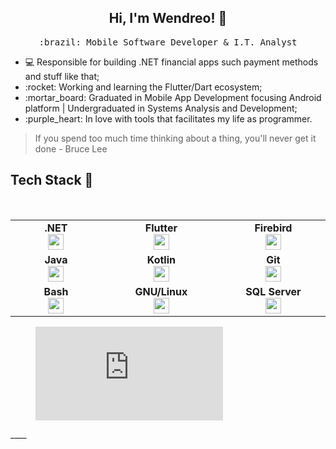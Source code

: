 <h2 align="center"> Hi, I'm Wendreo! 👋 <br/> </h2> 

<p align="center"> <samp>:brazil: Mobile Software Developer & I.T. Analyst</p>

<ul>
  <li>💻 Responsible for building .NET financial apps such payment methods and stuff like that;</li>
  <li>:rocket: Working and learning the Flutter/Dart ecosystem;</li>
  <li>:mortar_board: Graduated in Mobile App Development focusing Android platform | Undergraduated in Systems Analysis and Development;</li>
  <li>:purple_heart: In love with tools that facilitates my life as programmer.</li>
</ul>

> If you spend too much time thinking about a thing, you'll never get it done - Bruce Lee
  
## Tech Stack :wrench:
<br>
<table>
<tbody>
 <tr>

<td align="center" width="5%">
<span><b><center>.NET</center></b></span> 
<img height=25px src="https://www.vectorlogo.zone/logos/dotnet/dotnet-ar21.svg"> 
  
</td>

<td align="center" width="5%">
<span><b><center>Flutter</center></b></span> 
<img height=25px src="https://img.icons8.com/color/2x/flutter.png"> 
</td>

<td align="center" width="5%">
<span><b><center>Firebird</center></b></span> 
<img height=25px src="https://firebirdsql.org/file/about/ds-firebird-logo-1000.png"> 
</td>

<tr>
<td align="center" width="5%">
<span><b><center>Java</center></b></span> 
<img height=25px src="https://img.icons8.com/color/96/000000/java-coffee-cup-logo.png"> 
</td>
  
<td align="center" width="5%">
<span><b><center>Kotlin</center></b></span> 
<img height=25px src="https://img.icons8.com/color/48/000000/kotlin.png"> 
</td>
 

<td align="center" width="5%">
<span><b><center>Git</center></b></span> 
<img height=25px src="https://img.icons8.com/color/48/000000/git.png"> 
</td>

<tr>
<td align="center" width="5%">
<span><b><center>Bash</center></b></span> 
<img height=25px src="https://img.icons8.com/fluent/48/000000/console.png"> 
</td>

 <td align="center" width="5%">
<span><b><center>GNU/Linux</center></b></span> 
<img height=25px src="https://img.icons8.com/color/96/000000/linux.png"> 
</td> 


 <td align="center" width="5%">
<span><b><center>SQL Server</center></b></span> 
<img height=25px src="https://www.freeiconspng.com/uploads/sql-server-icon-8.png"> 
  
 </td> 

</tr>

</tbody>
</table>


<!--

<p align = "center"   width="40%">
 <img height=400px src  = "https://wakatime.com/share/@wendreof/cf648789-baf2-4d10-b999-c5d216e0b906.svg">
</p>

<p align = "center"  width="40%">
 <img height=400px src = "https://wakatime.com/share/@wendreof/a069e1da-5da3-447a-a565-5962ebbb118e.svg">
</p> -->

<figure><embed src="https://wakatime.com/share/@wendreof/34df2c00-039a-428c-8a26-d2e516eca04f.svg"></embed></figure>
____


<!--

<p align = "center">
  <img src = "https://github-readme-stats.vercel.app/api?username=wendreof&show_icons=true&theme=dracula&line_height=27">
</p>
**wendreof/wendreof** is a ✨ _special_ ✨ repository because its `README.md` (this file) appears on your GitHub profile.

Here are some ideas to get you started:

- 🔭 I’m currently working on Credisan
- 🌱 I’m currently learning Flutter
- 👯 I’m looking to collaborate on 
- 🤔 I’m looking for help with ...
- 💬 Ask me about ...
- 📫 How to reach me: ...
- 😄 Pronouns: ...
- ⚡ Fun fact: ...
-->
